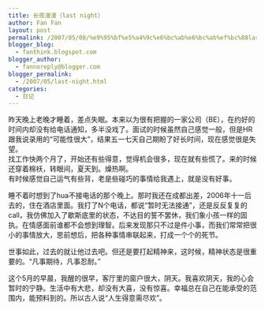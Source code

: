```yaml
---
title: 长夜漫漫（last night）
author: Fan Fan
layout: post
permalink: /2007/05/08/%e9%95%bf%e5%a4%9c%e6%bc%ab%e6%bc%ab%ef%bc%88last-night%ef%bc%89/
blogger_blog:
  - fanthink.blogspot.com
blogger_author:
  - fannoreply@blogger.com
blogger_permalink:
  - /2007/05/last-night.html
categories:
  - 日记
---
```

昨天晚上老晚才睡着，差点失眠。本来以为很有把握的一家公司（BE），在约好的时间内却没有给电话通知，多半没戏了。面试的时候虽然自己感觉一般，但是HR跟我说录用的“可能性很大”，结果五一七天自己期盼了好长时间，现在感觉很是失望。  
找工作快两个月了，开始还有些得意，觉得机会很多，现在就有些慌了。来的时候还穿着棉袄，转眼间，夏天到。燥热啊。  
有时候感觉自己运气有些背，老是些碰巧的事情给我遇上，就是没有好事。

睡不着时想到了hua不接电话的那个晚上。那时我还在成都出差，2006年十一后去的，住在酒店里面。我打了N个电话，都说“暂时无法接通”，还是反反复复的call，我仿佛加入了歇斯底里的状态，不达目的誓不罢休，我们象小孩一样的固执。在情感面前谁都不会想到理智。后来发现那只不过是件小事，而我们常常把很小的事情放大，思前想后，把各种事情串联起来，打成一个个的死节。

世事如此，过去的就让他过去吧。但还是要打起精神来，这时候，精神状态是很重要的。“凡事期待，凡事忍耐。”

这个5月的早晨，我醒的很早，客厅里的窗户很大，阴天。我喜欢阴天，我的心会暂时的宁静。生活中有大悲，却没有大喜，没有惊喜。幸福总在自己在能承受的范围内，能预料到的。所以古人说“人生得意需尽欢”。